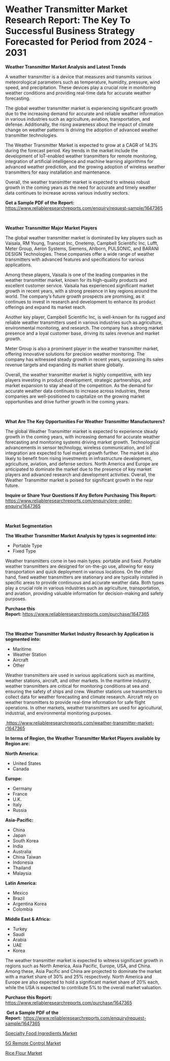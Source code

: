 <p><h1>Weather Transmitter Market Research Report: The Key To Successful Business Strategy Forecasted for Period from 2024 - 2031</h1></p><p><strong>Weather Transmitter Market Analysis and Latest Trends</strong></p>
<p><p>A weather transmitter is a device that measures and transmits various meteorological parameters such as temperature, humidity, pressure, wind speed, and precipitation. These devices play a crucial role in monitoring weather conditions and providing real-time data for accurate weather forecasting.</p><p>The global weather transmitter market is experiencing significant growth due to the increasing demand for accurate and reliable weather information in various industries such as agriculture, aviation, transportation, and defense. Additionally, the rising awareness about the impact of climate change on weather patterns is driving the adoption of advanced weather transmitter technologies.</p><p>The Weather Transmitter Market is expected to grow at a CAGR of 14.3% during the forecast period. Key trends in the market include the development of IoT-enabled weather transmitters for remote monitoring, integration of artificial intelligence and machine learning algorithms for advanced weather prediction, and the growing adoption of wireless weather transmitters for easy installation and maintenance.</p><p>Overall, the weather transmitter market is expected to witness robust growth in the coming years as the need for accurate and timely weather data continues to increase across various industry sectors.</p></p>
<p><strong>Get a Sample PDF of the Report:&nbsp;</strong> <a href="https://www.reliableresearchreports.com/enquiry/request-sample/1647365">https://www.reliableresearchreports.com/enquiry/request-sample/1647365</a></p>
<p>&nbsp;</p>
<p><strong>Weather Transmitter Major Market Players</strong></p>
<p><p>The global weather transmitter market is dominated by key players such as Vaisala, RM Young, Transcat Inc, Onetemp, Campbell Scientific Inc, Lufft, Meter Group, Aeron Systems, Siemens, Ahlborn, PULSONIC, and BARANI DESIGN Technologies. These companies offer a wide range of weather transmitters with advanced features and specifications for various applications.</p><p>Among these players, Vaisala is one of the leading companies in the weather transmitter market, known for its high-quality products and excellent customer service. Vaisala has experienced significant market growth in recent years, with a strong presence in key regions around the world. The company’s future growth prospects are promising, as it continues to invest in research and development to enhance its product offerings and expand its market reach.</p><p>Another key player, Campbell Scientific Inc, is well-known for its rugged and reliable weather transmitters used in various industries such as agriculture, environmental monitoring, and research. The company has a strong market presence and a loyal customer base, driving its sales revenue and market growth.</p><p>Meter Group is also a prominent player in the weather transmitter market, offering innovative solutions for precision weather monitoring. The company has witnessed steady growth in recent years, surpassing its sales revenue targets and expanding its market share globally.</p><p>Overall, the weather transmitter market is highly competitive, with key players investing in product development, strategic partnerships, and market expansion to stay ahead of the competition. As the demand for accurate weather data continues to increase across industries, these companies are well-positioned to capitalize on the growing market opportunities and drive further growth in the coming years.</p></p>
<p>&nbsp;</p>
<p><strong>What Are The Key Opportunities For Weather Transmitter Manufacturers?</strong></p>
<p><p>The global Weather Transmitter market is expected to experience steady growth in the coming years, with increasing demand for accurate weather forecasting and monitoring systems driving market growth. Technological advancements in sensor technology, wireless communication, and IoT integration are expected to fuel market growth further. The market is also likely to benefit from rising investments in infrastructure development, agriculture, aviation, and defense sectors. North America and Europe are anticipated to dominate the market due to the presence of key market players and advanced research and development activities. Overall, the Weather Transmitter market is poised for significant growth in the near future.</p></p>
<p><strong>Inquire or Share Your Questions If Any Before Purchasing This Report:</strong> <a href="https://www.reliableresearchreports.com/enquiry/pre-order-enquiry/1647365">https://www.reliableresearchreports.com/enquiry/pre-order-enquiry/1647365</a></p>
<p>&nbsp;</p>
<p><strong>Market Segmentation</strong></p>
<p><strong>The Weather Transmitter Market Analysis by types is segmented into:</strong></p>
<p><ul><li>Portable Type</li><li>Fixed Type</li></ul></p>
<p><p>Weather transmitters come in two main types: portable and fixed. Portable weather transmitters are designed for on-the-go use, allowing for easy transportation and quick deployment in various locations. On the other hand, fixed weather transmitters are stationary and are typically installed in specific areas to provide continuous and accurate weather data. Both types play a crucial role in various industries such as agriculture, transportation, and aviation, providing valuable information for decision-making and safety purposes.</p></p>
<p><strong>Purchase this Report:&nbsp;</strong><a href="https://www.reliableresearchreports.com/purchase/1647365">https://www.reliableresearchreports.com/purchase/1647365</a></p>
<p>&nbsp;</p>
<p><strong>The Weather Transmitter Market Industry Research by Application is segmented into:</strong></p>
<p><ul><li>Maritime</li><li>Weather Station</li><li>Aircraft</li><li>Other</li></ul></p>
<p><p>Weather transmitters are used in various applications such as maritime, weather stations, aircraft, and other markets. In the maritime industry, weather transmitters are critical for monitoring conditions at sea and ensuring the safety of ships and crew. Weather stations use transmitters to collect data for weather forecasting and climate research. Aircraft rely on weather transmitters to provide real-time information for safe flight operations. In other markets, weather transmitters are used for agricultural, industrial, and environmental monitoring purposes.</p></p>
<p><a href="https://www.reliableresearchreports.com/weather-transmitter-market-r1647365">&nbsp;https://www.reliableresearchreports.com/weather-transmitter-market-r1647365</a></p>
<p><strong>In terms of Region, the Weather Transmitter Market Players available by Region are:</strong></p>
<p>
    <p> <strong> North America: </strong>
        <ul>
            <li>United States</li>
            <li>Canada</li>
        </ul>
        </p> 
    <p> <strong> Europe: </strong>
        <ul>
            <li>Germany</li>
            <li>France</li>
            <li>U.K.</li>
            <li>Italy</li>
            <li>Russia</li>
        </ul>
        </p> 
    <p> <strong> Asia-Pacific: </strong>
        <ul>
            <li>China</li>
            <li>Japan</li>
            <li>South Korea</li>
            <li>India</li>
            <li>Australia</li>
            <li>China Taiwan</li>
            <li>Indonesia</li>
            <li>Thailand</li>
            <li>Malaysia</li>
        </ul>
        </p> 
    <p> <strong> Latin America: </strong>
        <ul>
            <li>Mexico</li>
            <li>Brazil</li>
            <li>Argentina Korea</li>
            <li>Colombia</li>
        </ul>
        </p> 
    <p> <strong> Middle East & Africa: </strong>
        <ul>
            <li>Turkey</li>
            <li>Saudi</li>
            <li>Arabia</li>
            <li>UAE</li>
            <li>Korea</li>
        </ul>
    </p>
    </p>
<p><p>The weather transmitter market is expected to witness significant growth in regions such as North America, Asia Pacific, Europe, USA, and China. Among these, Asia Pacific and China are projected to dominate the market with a market share of 30% and 25% respectively. North America and Europe are also expected to hold a significant market share of 20% each, while the USA is expected to contribute 5% to the overall market valuation.</p></p>
<p><strong>Purchase this Report: </strong><a href="https://www.reliableresearchreports.com/purchase/1647365">https://www.reliableresearchreports.com/purchase/1647365</a></p>
<p>&nbsp;<strong>Get a Sample PDF of the Report:&nbsp;&nbsp;</strong><a href="https://www.reliableresearchreports.com/enquiry/request-sample/1647365">https://www.reliableresearchreports.com/enquiry/request-sample/1647365</a></p>
<p><strong></strong></p>
<p><p><a href="https://github.com/joannagoyvaerts/Market-Research-Report-List-3/blob/main/specialty-food-ingredients-market.md">Specialty Food Ingredients Market</a></p><p><a href="https://view.publitas.com/reportprime-1/5g-remote-control-market-industry-trends-and-forecast-for-period-from-2024-to-2031/">5G Remote Control Market</a></p><p><a href="https://github.com/lubmix/Market-Research-Report-List-3/blob/main/rice-flour-market.md">Rice Flour Market</a></p></p>